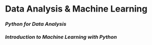 # Data Analysis & Machine Learning

### _Python for Data Analysis_

### _Introduction to Machine Learning with Python_

